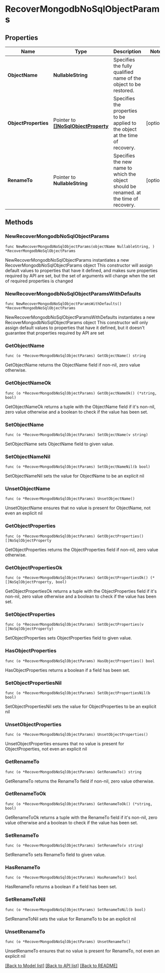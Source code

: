 # RecoverMongodbNoSqlObjectParams

## Properties

Name | Type | Description | Notes
------------ | ------------- | ------------- | -------------
**ObjectName** | **NullableString** | Specifies the fully qualified name of the object to be restored. | 
**ObjectProperties** | Pointer to [**[]NoSqlObjectProperty**](NoSqlObjectProperty.md) | Specifies the properties to be applied to the object at the time of recovery. | [optional] 
**RenameTo** | Pointer to **NullableString** | Specifies the new name to which the object should be renamed. at the time of recovery. | [optional] 

## Methods

### NewRecoverMongodbNoSqlObjectParams

`func NewRecoverMongodbNoSqlObjectParams(objectName NullableString, ) *RecoverMongodbNoSqlObjectParams`

NewRecoverMongodbNoSqlObjectParams instantiates a new RecoverMongodbNoSqlObjectParams object
This constructor will assign default values to properties that have it defined,
and makes sure properties required by API are set, but the set of arguments
will change when the set of required properties is changed

### NewRecoverMongodbNoSqlObjectParamsWithDefaults

`func NewRecoverMongodbNoSqlObjectParamsWithDefaults() *RecoverMongodbNoSqlObjectParams`

NewRecoverMongodbNoSqlObjectParamsWithDefaults instantiates a new RecoverMongodbNoSqlObjectParams object
This constructor will only assign default values to properties that have it defined,
but it doesn't guarantee that properties required by API are set

### GetObjectName

`func (o *RecoverMongodbNoSqlObjectParams) GetObjectName() string`

GetObjectName returns the ObjectName field if non-nil, zero value otherwise.

### GetObjectNameOk

`func (o *RecoverMongodbNoSqlObjectParams) GetObjectNameOk() (*string, bool)`

GetObjectNameOk returns a tuple with the ObjectName field if it's non-nil, zero value otherwise
and a boolean to check if the value has been set.

### SetObjectName

`func (o *RecoverMongodbNoSqlObjectParams) SetObjectName(v string)`

SetObjectName sets ObjectName field to given value.


### SetObjectNameNil

`func (o *RecoverMongodbNoSqlObjectParams) SetObjectNameNil(b bool)`

 SetObjectNameNil sets the value for ObjectName to be an explicit nil

### UnsetObjectName
`func (o *RecoverMongodbNoSqlObjectParams) UnsetObjectName()`

UnsetObjectName ensures that no value is present for ObjectName, not even an explicit nil
### GetObjectProperties

`func (o *RecoverMongodbNoSqlObjectParams) GetObjectProperties() []NoSqlObjectProperty`

GetObjectProperties returns the ObjectProperties field if non-nil, zero value otherwise.

### GetObjectPropertiesOk

`func (o *RecoverMongodbNoSqlObjectParams) GetObjectPropertiesOk() (*[]NoSqlObjectProperty, bool)`

GetObjectPropertiesOk returns a tuple with the ObjectProperties field if it's non-nil, zero value otherwise
and a boolean to check if the value has been set.

### SetObjectProperties

`func (o *RecoverMongodbNoSqlObjectParams) SetObjectProperties(v []NoSqlObjectProperty)`

SetObjectProperties sets ObjectProperties field to given value.

### HasObjectProperties

`func (o *RecoverMongodbNoSqlObjectParams) HasObjectProperties() bool`

HasObjectProperties returns a boolean if a field has been set.

### SetObjectPropertiesNil

`func (o *RecoverMongodbNoSqlObjectParams) SetObjectPropertiesNil(b bool)`

 SetObjectPropertiesNil sets the value for ObjectProperties to be an explicit nil

### UnsetObjectProperties
`func (o *RecoverMongodbNoSqlObjectParams) UnsetObjectProperties()`

UnsetObjectProperties ensures that no value is present for ObjectProperties, not even an explicit nil
### GetRenameTo

`func (o *RecoverMongodbNoSqlObjectParams) GetRenameTo() string`

GetRenameTo returns the RenameTo field if non-nil, zero value otherwise.

### GetRenameToOk

`func (o *RecoverMongodbNoSqlObjectParams) GetRenameToOk() (*string, bool)`

GetRenameToOk returns a tuple with the RenameTo field if it's non-nil, zero value otherwise
and a boolean to check if the value has been set.

### SetRenameTo

`func (o *RecoverMongodbNoSqlObjectParams) SetRenameTo(v string)`

SetRenameTo sets RenameTo field to given value.

### HasRenameTo

`func (o *RecoverMongodbNoSqlObjectParams) HasRenameTo() bool`

HasRenameTo returns a boolean if a field has been set.

### SetRenameToNil

`func (o *RecoverMongodbNoSqlObjectParams) SetRenameToNil(b bool)`

 SetRenameToNil sets the value for RenameTo to be an explicit nil

### UnsetRenameTo
`func (o *RecoverMongodbNoSqlObjectParams) UnsetRenameTo()`

UnsetRenameTo ensures that no value is present for RenameTo, not even an explicit nil

[[Back to Model list]](../README.md#documentation-for-models) [[Back to API list]](../README.md#documentation-for-api-endpoints) [[Back to README]](../README.md)


